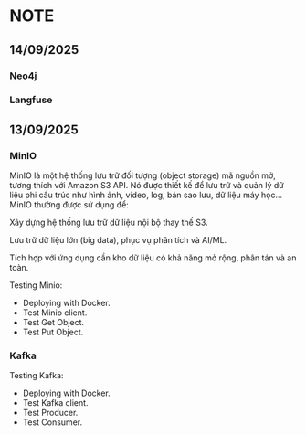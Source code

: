 # NOTE

## 14/09/2025

### Neo4j



### Langfuse




## 13/09/2025

### MinIO

MinIO là một hệ thống lưu trữ đối tượng (object storage) mã nguồn mở, tương thích với Amazon S3 API. Nó được thiết kế để lưu trữ và quản lý dữ liệu phi cấu trúc như hình ảnh, video, log, bản sao lưu, dữ liệu máy học... MinIO thường được sử dụng để:

Xây dựng hệ thống lưu trữ dữ liệu nội bộ thay thế S3.

Lưu trữ dữ liệu lớn (big data), phục vụ phân tích và AI/ML.

Tích hợp với ứng dụng cần kho dữ liệu có khả năng mở rộng, phân tán và an toàn.


Testing Minio:
- Deploying with Docker.
- Test Minio client.
- Test Get Object.
- Test Put Object.

### Kafka

Testing Kafka:
- Deploying with Docker.
- Test Kafka client.
- Test Producer.
- Test Consumer.
